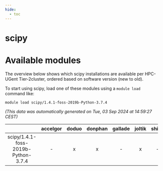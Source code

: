 ```yaml
---
hide:
  - toc
---
```


scipy
=====

# Available modules


The overview below shows which scipy installations are available per HPC-UGent Tier-2cluster, ordered based on software version (new to old).

To start using scipy, load one of these modules using a `module load` command like:

```shell
module load scipy/1.4.1-foss-2019b-Python-3.7.4
```

*(This data was automatically generated on Tue, 03 Sep 2024 at 14:59:27 CEST)*  

| |accelgor|doduo|donphan|gallade|joltik|shinx|skitty|
| :---: | :---: | :---: | :---: | :---: | :---: | :---: | :---: |
|scipy/1.4.1-foss-2019b-Python-3.7.4|-|x|x|-|x|-|x|
